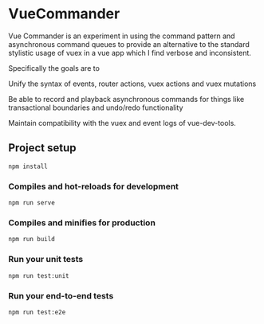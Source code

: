 # VueCommander

Vue Commander is an experiment in using the command pattern and asynchronous command queues 
to provide an alternative to the standard stylistic usage of vuex in a vue app which I find verbose and inconsistent.

Specifically the goals are to

Unify the syntax of events, router actions, vuex actions and vuex mutations 

Be able to record and playback asynchronous commands for things like transactional boundaries and undo/redo functionality

Maintain compatibility with the vuex and event logs of vue-dev-tools.


## Project setup
```
npm install
```

### Compiles and hot-reloads for development
```
npm run serve
```

### Compiles and minifies for production
```
npm run build
```

### Run your unit tests
```
npm run test:unit
```

### Run your end-to-end tests
```
npm run test:e2e
```

